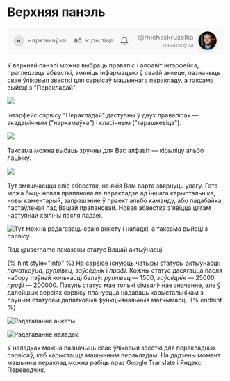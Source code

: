 # Верхняя панэль

![](<../.gitbook/assets/screenshot (1).png>)

У верхняй панэлі можна выбраць правапіс і алфавіт інтэрфейса, прагледзець абвесткі, змяніць інфармацыю ў сваёй анкеце, пазначыць свае ўліковыя звесткі для сэрвісаў машыннага перакладу, а таксама выйсці з "Перакладай".

![](../.gitbook/assets/screenshot\_2.png)

Інтэрфейс сэрвісу "Перакладай" даступны ў двух правапісах — акадэмічным ("наркамаўка") і класічным ("тарашкевіца").

![](../.gitbook/assets/screenshot\_3.png)

Таксама можна выбаць зручны для Вас алфавіт — кірыліцу альбо лацінку.&#x20;

![](../.gitbook/assets/screenshot\_4.png)

Тут змяшчаецца спіс абвестак, на якія Вам варта звярнуць увагу. Гэта можа быць новая прапанова па перакладзе ад іншага карыстальніка, новы каментарый, запрашэнне ў праект альбо каманду, або падабайка, пастаўленая пад Вашай прапановай. Новая абвестка з'явіцца цягам наступнай хвіліны пасля падзеі.

![Тут можна рэдагаваць сваю анкету і наладкі, а таксама выйсці з сэрвісу.](../.gitbook/assets/screenshot\_5.png)

Пад @username паказаны статус Вашай актыўнасці.&#x20;

{% hint style="info" %}
На сэрвісе існуюць чатыры статусы актыўнасці: _пачаткоўца_, _руплівец_, _заўсёднік_ і _профі_. Кожны статус дасягацца пасля набору пэўнай колькасці балаў: _руплівец_ — 1500, _заўсёднік_ — 25000, _профі_ — 200000. Пакуль статус мае толькі сімвалічнае значэнне, але ў далейшых версіях сэрвісу плануецца надаваць карыстальнікам з пэўным статусам дадатковыя функцыянальныя магчымасці.
{% endhint %}

![Рэдагаванне анкеты](../.gitbook/assets/screenshot\_6.png)

![Рэдагаванне наладак](../.gitbook/assets/screenshot\_7.png)

У наладках можна пазначыць свае ўліковыя звесткі для перакладных сэрвісаў, каб карыстацца машынным перакладам. На дадзены момант машынны пераклад можна рабіць праз Google Translate і Яндекс Переводчик.

